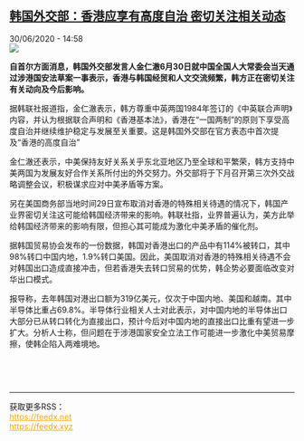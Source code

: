 <!--1593532504000-->
[韩国外交部：香港应享有高度自治 密切关注相关动态](http://www.rfi.fr//cn/%E6%B8%AF%E6%BE%B3%E5%8F%B0/20200630-%E9%9F%A9%E5%9B%BD%E5%A4%96%E4%BA%A4%E9%83%A8-%E9%A6%99%E6%B8%AF%E5%BA%94%E4%BA%AB%E6%9C%89%E9%AB%98%E5%BA%A6%E8%87%AA%E6%B2%BB-%E5%AF%86%E5%88%87%E5%85%B3%E6%B3%A8%E7%9B%B8%E5%85%B3%E5%8A%A8%E6%80%81)
------

<div>30/06/2020 - 14:58</div><img src="https://s.rfi.fr/media/display/1a61267c-bad1-11ea-8f8d-005056a964fe/w:310/p:16x9/B9713302058Z.1_20170926065544_000%2BGCR9RRMIM.2-0.jpg"><p><strong>自首尔方面消息，韩国外交部发言人金仁澈6月30日就中国全国人大常委会当天通过涉港国安法草案一事表示，香港与韩国经贸和人文交流频繁，韩方正在密切关注有关动向及今后影响。</strong></p><div class="t-content__body u-clearfix"><div class="m-interstitial"></div><p>据韩联社报道指，金仁澈表示，韩方尊重中英两国1984年签订的《中英联合声明》内容，并认为根据联合声明和《香港基本法》，香港在“一国两制”的原则下享受高度自治并继续维护稳定与发展至关重要。这是韩国外交部在官方表态中首次提及“香港的高度自治”</p><p>金仁澈还表示，中美保持友好关系关乎东北亚地区乃至全球和平繁荣，韩方支持中美两国为发展友好合作关系所付出的外交努力。外交部将于下月召开第三次外交战略调整会议，积极谋求应对中美矛盾等方案。</p><p>另在美国商务部当地时间29日宣布取消对香港的特殊相关待遇的情况下，韩国产业界密切关注这可能给韩国经济带来的影响。韩联社指，业界普遍认为，美方此举给韩国经济带来的影响有限，但担心其可能成为激化中美矛盾的催化剂。</p><p>据韩国贸易协会发布的一份数据，韩国对香港出口的产品中有114%被转口，其中98%转口中国内地，1.9%转口美国。因此，美国取消对香港的特殊相关待遇不会对韩国出口造成直接冲击，但若香港失去转口贸易的优势，韩企势必要面临改变对华出口模式。</p><p>报导称，去年韩国对港出口额为319亿美元，仅次于中国内地、美国和越南。其中半导体比重占69.8%。半导体行业相关人士对此表示，对中国内地的半导体出口大部分已从转口转化为直接出口，预计今后对中国内地的直接出口比重有望进一步扩大。分析人士称，但问题在于涉港国家安全立法工作可能进一步激化中美贸易摩擦，使韩企陷入两难境地。</p><p> </p><div class="o-self-promo o-self-promo--nl o-self-promo--hidden" data-selfpromo-newsletter></div><div class="o-self-promo o-self-promo--app o-self-promo--hidden" data-selfpromo-app></div></div><br><hr><div>获取更多RSS：<br><a href="https://feedx.net" style="color:orange" target="_blank">https://feedx.net</a> <br><a href="https://feedx.xyz" style="color:orange" target="_blank">https://feedx.xyz</a><br></div>

